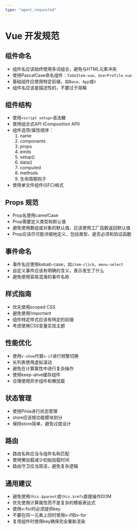 ```yaml
---
type: "agent_requested"
---
```


# Vue 开发规范

## 组件命名
- 组件名应该始终使用多词组合，避免与HTML元素冲突
- 使用PascalCase命名组件：`TodoItem.vue`、`UserProfile.vue`
- 基础组件应使用特定前缀，如`Base`、`App`或`V`
- 组件名应该是描述性的，不要过于简略

## 组件结构
- 使用`<script setup>`语法糖
- 使用组合式API (Composition API)
- 组件选项/属性顺序：
  1. name
  2. components
  3. props
  4. emits
  5. setup()
  6. data()
  7. computed
  8. methods
  9. 生命周期钩子
- 使用单文件组件(SFC)格式

## Props 规范
- Prop名使用camelCase
- Prop需要定义类型和默认值
- 避免使用数组或对象的默认值，应该使用工厂函数返回默认值
- Prop应该尽可能详细地定义，包括类型、是否必须和验证函数

## 事件命名
- 事件名应使用kebab-case，如`item-click`、`menu-select`
- 自定义事件应该有明确的含义，表示发生了什么
- 避免使用容易混淆的事件名称

## 样式指南
- 优先使用scoped CSS
- 避免使用!important
- 组件特定样式应该有特定的前缀
- 考虑使用CSS变量实现主题

## 性能优化
- 使用`v-show`代替`v-if`进行频繁切换
- 长列表使用虚拟滚动
- 避免在计算属性中进行复杂操作
- 使用keep-alive缓存组件
- 合理使用异步组件和懒加载

## 状态管理
- 使用Pinia进行状态管理
- store应该按功能模块划分
- 保持store简单，避免过度设计

## 路由
- 路由名称应当与组件名称匹配
- 使用懒加载减少初始加载时间
- 路由守卫应当简洁，避免复杂逻辑

## 通用建议
- 避免使用`this.$parent`或`this.$refs`直接操作DOM
- 优先使用计算属性而不是复杂的模板表达式
- 使用v-for时必须提供key
- 不要在同一元素上同时使用v-if和v-for
- 复用组件时使用key确保完全重新渲染
